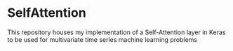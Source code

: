 # SelfAttention
This repository houses my implementation of a Self-Attention layer in Keras to be used for multivariate time series machine learning problems
